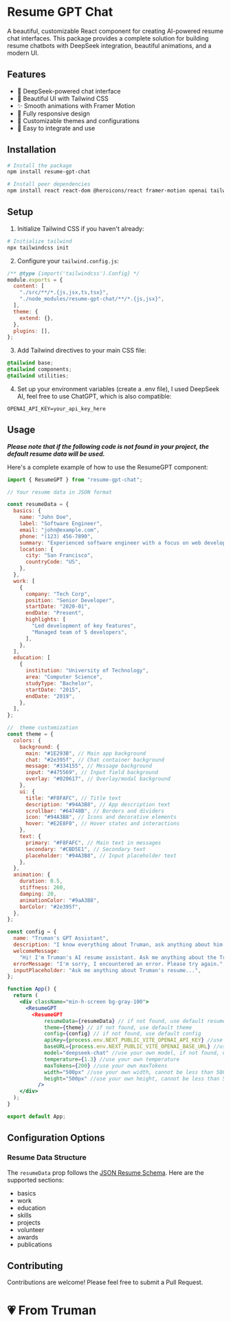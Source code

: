 # Resume GPT Chat

A beautiful, customizable React component for creating AI-powered resume chat interfaces. This package provides a complete solution for building resume chatbots with DeepSeek integration, beautiful animations, and a modern UI.

## Features

- 🤖 DeepSeek-powered chat interface
- 🎨 Beautiful UI with Tailwind CSS
- ✨ Smooth animations with Framer Motion
- 📱 Fully responsive design
- 🎯 Customizable themes and configurations
- 🔧 Easy to integrate and use

## Installation

```bash
# Install the package
npm install resume-gpt-chat

# Install peer dependencies
npm install react react-dom @heroicons/react framer-motion openai tailwindcss
```

## Setup

1. Initialize Tailwind CSS if you haven't already:

```bash
# Initialize tailwind
npx tailwindcss init
```

2. Configure your `tailwind.config.js`:

```js
/** @type {import('tailwindcss').Config} */
module.exports = {
  content: [
    "./src/**/*.{js,jsx,ts,tsx}",
    "./node_modules/resume-gpt-chat/**/*.{js,jsx}",
  ],
  theme: {
    extend: {},
  },
  plugins: [],
};
```

3. Add Tailwind directives to your main CSS file:

```css
@tailwind base;
@tailwind components;
@tailwind utilities;
```

4. Set up your environment variables (create a .env file), I used DeepSeek AI, feel free to use ChatGPT, which is also compatible:

```env
OPENAI_API_KEY=your_api_key_here
```

## Usage

**_Please note that if the following code is not found in your project, the default resume data will be used._**

Here's a complete example of how to use the ResumeGPT component:

```jsx
import { ResumeGPT } from "resume-gpt-chat";

// Your resume data in JSON format

const resumeData = {
  basics: {
    name: "John Doe",
    label: "Software Engineer",
    email: "john@example.com",
    phone: "(123) 456-7890",
    summary: "Experienced software engineer with a focus on web development",
    location: {
      city: "San Francisco",
      countryCode: "US",
    },
  },
  work: [
    {
      company: "Tech Corp",
      position: "Senior Developer",
      startDate: "2020-01",
      endDate: "Present",
      highlights: [
        "Led development of key features",
        "Managed team of 5 developers",
      ],
    },
  ],
  education: [
    {
      institution: "University of Technology",
      area: "Computer Science",
      studyType: "Bachelor",
      startDate: "2015",
      endDate: "2019",
    },
  ],
};

//  theme customization
const theme = {
  colors: {
    background: {
      main: "#1E293B", // Main app background
      chat: "#2e395f", // Chat container background
      message: "#334155", // Message background
      input: "#475569", // Input field background
      overlay: "#020617", // Overlay/modal background
    },
    ui: {
      title: "#F8FAFC", // Title text
      description: "#94A3B8", // App description text
      scrollbar: "#64748B", // Borders and dividers
      icon: "#94A3B8", // Icons and decorative elements
      hover: "#E2E8F0", // Hover states and interactions
    },
    text: {
      primary: "#F8FAFC", // Main text in messages
      secondary: "#CBD5E1", // Secondary text
      placeholder: "#94A3B8", // Input placeholder text
    },
  },
  animation: {
    duration: 0.5,
    stiffness: 260,
    damping: 20,
    animationColor: "#9aA3B8",
    barColor: "#2e395f",
  },
};

const config = {
  name: "Truman's GPT Assistant",
  description: "I know everything about Truman, ask anything about him! ",
  welcomeMessage:
    "Hi! I'm Truman's AI resume assistant. Ask me anything about the Truman!",
  errorMessage: "I'm sorry, I encountered an error. Please try again.",
  inputPlaceholder: "Ask me anything about Truman's resume...",
};

function App() {
  return (
    <div className="min-h-screen bg-gray-100">
      <ResumeGPT
        <ResumeGPT
            resumeData={resumeData} // if not found, use default resume data
            theme={theme} // if not found, use default theme
            config={config} // if not found, use default config
            apiKey={process.env.NEXT_PUBLIC_VITE_OPENAI_API_KEY} //use your own api key
            baseURL={process.env.NEXT_PUBLIC_VITE_OPENAI_BASE_URL} //use your own base url
            model="deepseek-chat" //use your own model, if not found, use default model gpt-3.5-turbo
            temperature={1.3} //use your own temperature
            maxTokens={200} //use your own maxTokens
            width="500px" //use your own width, cannot be less than 500px
            height="500px" //use your own height, cannot be less than 500px
          />
    </div>
  );
}

export default App;
```

## Configuration Options

### Resume Data Structure

The `resumeData` prop follows the [JSON Resume Schema](https://jsonresume.org/schema/). Here are the supported sections:

- basics
- work
- education
- skills
- projects
- volunteer
- awards
- publications

## Contributing

Contributions are welcome! Please feel free to submit a Pull Request.

# 💗 From Truman
